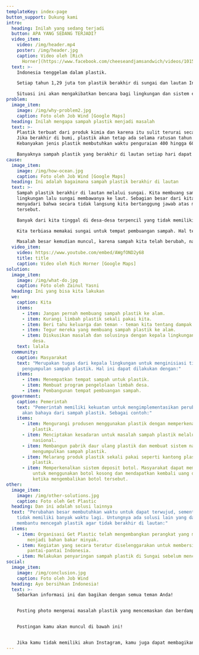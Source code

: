 ```yaml
---
templateKey: index-page
button_support: Dukung kami
intro:
  heading: Inilah yang sedang terjadi
  button: APA YANG SEDANG TERJADI?
  video_item:
    video: /img/header.mp4
    poster: /img/header.jpg
    caption: Video oleh [Rich
      Horner](https://www.facebook.com/cheeseandjamsandwich/videos/10156598097768183)
  text: >-
    Indonesia tenggelam dalam plastik.

    Setiap tahun 1,29 juta ton plastik berakhir di sungai dan lautan Indonesia (sebanding dengan berat 1.000.000 mobil).

    Situasi ini akan mengakibatkan bencana bagi lingkungan dan sistem ekologi.
problem:
  image_item:
    image: /img/why-problem2.jpg
    caption: Foto oleh Job Wind [Google Maps]
  heading: Inilah mengapa sampah plastik menjadi masalah
  text: >-
    Plastik terbuat dari produk kimia dan karena itu sulit terurai secara alami.
    Jika berakhir di bumi, plastik akan tetap ada selama ratusan tahun.
    Kebanyakan jenis plastik membutuhkan waktu penguraian 400 hingga 600 tahun. 

    Banyaknya sampah plastik yang berakhir di lautan setiap hari dapat menjadi bencana lingkungan.
cause:
  image_item:
    image: /img/how-ocean.jpg
    caption: Foto oleh Job Wind [Google Maps]
  heading: Ini adalah bagaimana sampah plastik berakhir di lautan
  text: >-
    Sampah plastik berakhir di lautan melalui sungai. Kita membuang sampah ke
    lingkungan lalu sungai membawanya ke laut. Sebagian besar dari kita tidak
    menyadari bahwa secara tidak langsung kita bertanggung jawab atas masalah
    tersebut.

    Banyak dari kita tinggal di desa-desa terpencil yang tidak memiliki pengelolaan limbah kolektif.

    Kita terbiasa memakai sungai untuk tempat pembuangan sampah. Hal tersebut merupakan solusi yang baik pada saat itu. Karena kebanyakan jenis sampah yang dulu kita punyai adalah sampah yang dapat terurai secara alami, karenanya tidak berbahaya bagi alam.

    Masalah besar kemudian muncul, karena sampah kita telah berubah, namun kebiasaan kita membuang sampah, belum berubah.
  video_item:
    video: https://www.youtube.com/embed/AWgfOND2y68
    title: title
    caption: Video oleh Rich Horner [Google Maps]
solution:
  image_item:
    image: /img/what-do.jpg
    caption: Foto oleh Zainul Yasni
  heading: Ini yang bisa kita lakukan
  we:
    caption: Kita
    items:
      - item: Jangan pernah membuang sampah plastik ke alam.
      - item: Kurangi limbah plastik sekali pakai kita.
      - item: Beri tahu keluarga dan teman - teman kita tentang dampak sampah plastik.
      - item: Tegur mereka yang membuang sampah plastik ke alam.
      - item: Diskusikan masalah dan solusinya dengan kepala lingkungan atau kepala
          desa.
    text: lalala
  community:
    caption: Masyarakat
    text: "Merupakan tugas dari kepala lingkungan untuk menginisiasi tindakan
      pengumpulan sampah plastik. Hal ini dapat dilakukan dengan:"
    items:
      - item: Menempatkan tempat sampah untuk plastik.
      - item: Membuat program pengelolaan limbah desa.
      - item: Pembangunan tempat pembuangan sampah.
  government:
    caption: Pemerintah
    text: "Pemerintah memiliki kekuatan untuk mengimplementasikan perubahan besar
      akan bahaya dari sampah plastik. Sebagai contoh:"
    items:
      - item: Mengurangi produsen menggunakan plastik dengan memperkenalkan pajak
          plastik.
      - item: Menciptakan kesadaran untuk masalah sampah plastik melalui kampanye
          nasional.
      - item: Membangun pabrik daur ulang plastik dan membuat sistem nasional untuk
          mengumpulkan sampah plastik.
      - item: Melarang produk plastik sekali pakai seperti kantong plastik dan gelas
          plastik.
      - item: Memperkenalkan sistem deposit botol. Masyarakat dapat membayar deposit
          untuk menggunakan botol kosong dan mendapatkan kembali uang deposit
          ketika mengembalikan botol tersebut.
other:
  image_item:
    image: /img/other-solutions.jpg
    caption: Foto oleh Get Plastic
  heading: Dan ini adalah solusi lainnya
  text: "Perubahan besar membutuhkan waktu untuk dapat terwujud, sementara kita
    tidak memiliki banyak waktu lagi. Untungnya ada solusi lain yang dapat
    membantu mencegah plastik agar tidak berakhir di lautan:"
  items:
    - item: Organisasi Get Plastic telah mengembangkan perangkat yang mengubah plastik
        menjadi bahan bakar minyak.
    - item: Kegiatan yang secara teratur diselenggarakan untuk membersihkan
        pantai-pantai Indonesia.
    - item: Melakukan penyaringan sampah plastik di Sungai sebelum mencapai laut.
social:
  image_item:
    image: /img/conclusion.jpg
    caption: Foto oleh Job Wind
  heading: Ayo bersihkan Indonesia!
  text: >-
    Sebarkan informasi ini dan bagikan dengan semua teman Anda!


    Posting photo mengenai masalah plastik yang mencemaskan dan berdampak bagi lingkungan kita ke Instagram dengan memberikan hestek #membersihkanindonesia


    Postingan kamu akan muncul di bawah ini!


    Jika kamu tidak memiliki akun Instagram, kamu juga dapat membagikan situs web ini di Facebook atau Twitter:
---
```

